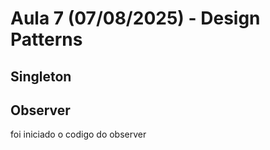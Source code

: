 # Aula 7 (07/08/2025) - Design Patterns


## Singleton

## Observer

foi iniciado o codigo do observer